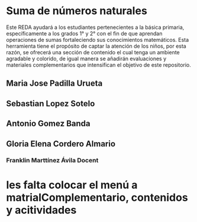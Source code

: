 # Suma de números naturales
Este REDA ayudará a los estudiantes pertenecientes a la básica primaria, específicamente a los grados 1° y 2° con el fin de que aprendan operaciones de sumas fortaleciendo sus conocimientos matemáticos.
Esta herramienta tiene el propósito de captar la atención de los niños, por esta razón, se ofrecerá una sección de contenido  el cual tenga un ambiente agradable y colorido, de igual manera se añadirán evaluaciones y materiales complementarios que intensifican el objetivo de este repositorio.
## Maria Jose Padilla Urueta
## Sebastian Lopez Sotelo
## Antonio Gomez Banda 
##  Gloria Elena  Cordero  Almario
### Franklin Marttínez Ávila Docent
# les falta colocar el menú a matrialComplementario, contenidos y acitividades
